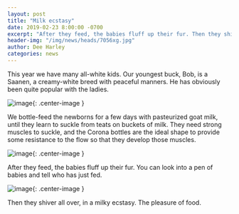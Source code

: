```yaml
---
layout: post
title: "Milk ecstasy"
date: 2019-02-23 8:00:00 -0700
excerpt: "After they feed, the babies fluff up their fur. Then they shiver all over ..."
header-img: "/img/news/heads/7056xg.jpg"
author: Dee Harley
categories: news
---
```


This year we have many all-white kids. Our youngest buck, Bob, is a Saanen, a creamy-white breed with peaceful manners. He has obviously been quite popular with the ladies.

![image](/img/news/7035xg.jpg){: .center-image }

We bottle-feed the newborns for a few days with pasteurized goat milk, until they learn to suckle from teats on buckets of milk. They need strong muscles to suckle, and the Corona bottles are the ideal shape to provide some resistance to the flow so that they develop those muscles.

![image](/img/news/7057.jpg){: .center-image }

After they feed, the babies fluff up their fur. You can look into a pen of babies and tell who has just fed.

![image](/img/news/7058.jpg){: .center-image }

Then they shiver all over, in a milky ecstasy. The pleasure of food.

